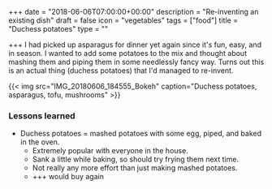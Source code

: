 +++
date = "2018-06-06T07:00:00+00:00"
description = "Re-inventing an existing dish"
draft = false
icon = "vegetables"
tags = ["food"]
title = "Duchess potatoes"
type = ""

+++
I had picked up asparagus for dinner yet again since it's fun, easy, and in season. I wanted to add some potatoes to the mix and thought about mashing them and piping them in some needlessly fancy way. Turns out this is an actual thing (duchess potatoes) that I'd managed to re-invent.
  
{{< img src="IMG_20180606_184555_Bokeh" caption="Duchess potatoes, asparagus, tofu, mushrooms" >}}

### Lessons learned

* Duchess potatoes = mashed potatoes with some egg, piped, and baked in the oven.
  * Extremely popular with everyone in the house.
  * Sank a little while baking, so should try frying them next time.
  * Not really any more effort than just making mashed potatoes.
  * +++ would buy again